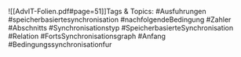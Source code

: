 
![[AdvIT-Folien.pdf#page=51]]Tags & Topics:
   #Ausfuhrungen
   #speicherbasiertesynchronisation
   #nachfolgendeBedingung
   #Zahler
   #Abschnitts
   #Synchronisationstyp
   #SpeicherbasierteSynchronisation
   #Relation
   #FortsSynchronisationsgraph
   #Anfang
   #Bedingungssynchronisationfur